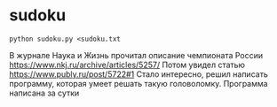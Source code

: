 # sudoku

```
python sudoku.py <sudoku.txt
```

В журнале Наука и Жизнь прочитал описание чемпионата России https://www.nkj.ru/archive/articles/5257/
Потом увидел статью https://www.publy.ru/post/5722#1
Стало интересно, решил написать программу, которая умеет решать такую головоломку. Программа написана за сутки
